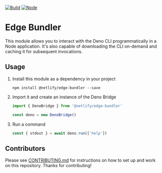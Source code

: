 [![Build](https://github.com/netlify/edge-bundler/workflows/Build/badge.svg)](https://github.com/netlify/edge-bundler/actions)
[![Node](https://img.shields.io/node/v/@netlify/edge-bundler.svg?logo=node.js)](https://www.npmjs.com/package/@netlify/edge-bundler)

# Edge Bundler

This module allows you to interact with the Deno CLI programmatically in a Node application. It's also capable of downloading the CLI on-demand and caching it for subsequent invocations.

## Usage

1. Install this module as a dependency in your project

    ```
    npm install @netlify/edge-bundler --save
    ```

2. Import it and create an instance of the Deno Bridge

    ```js
    import { DenoBridge } from '@netlify/edge-bundler'

    const deno = new DenoBridge()
    ```

3. Run a command

    ```js
    const { stdout } = await deno.run(['help'])
    ```
## Contributors

Please see [CONTRIBUTING.md](./CONTRIBUTING.md) for instructions on how to set up and work on this repository. Thanks
for contributing!
